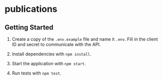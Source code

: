 # publications

## Getting Started

1. Create a copy of the `.env.example` file and name it `.env`. Fill in the client ID and secret to
communicate with the API.

2. Install dependencies with `npm install`.

3. Start the application with `npm start`.

4. Run tests with `npm test`.
